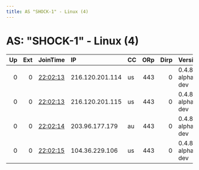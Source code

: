 ```yaml
---
title: AS "SHOCK-1" - Linux (4)
---
```


# AS: "SHOCK-1" - Linux (4)

|   Up |   Ext | JoinTime                                                                                              | IP              | CC   |   ORp |   Dirp | Version           | Contact   | Nickname   |   eFamMembers |
|-----:|------:|:------------------------------------------------------------------------------------------------------|:----------------|:-----|------:|-------:|:------------------|:----------|:-----------|--------------:|
|    0 |     0 | [22:02:13](https://nusenu.github.io/OrNetStats/w/relay/0E96A7534B2A2827EB987744E29C3245754ADDD8.html) | 216.120.201.114 | us   |   443 |      0 | 0.4.8.0-alpha-dev | None      | Unnamed    |             1 |
|    0 |     0 | [22:02:13](https://nusenu.github.io/OrNetStats/w/relay/ED75E7BE8E86FB8C9F58B849EF5A962A30A5AAF0.html) | 216.120.201.115 | us   |   443 |      0 | 0.4.8.0-alpha-dev | None      | Unnamed    |             1 |
|    0 |     0 | [22:02:14](https://nusenu.github.io/OrNetStats/w/relay/7FD6622EFA34C493441DFB485E868C378D7D16DE.html) | 203.96.177.179  | au   |   443 |      0 | 0.4.8.0-alpha-dev | None      | Unnamed    |             1 |
|    0 |     0 | [22:02:15](https://nusenu.github.io/OrNetStats/w/relay/5F7796C8567609822CFC76276890ED5BAA9C4199.html) | 104.36.229.106  | us   |   443 |      0 | 0.4.8.0-alpha-dev | None      | Unnamed    |             1 |
